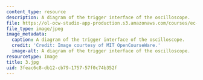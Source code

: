 ```yaml
---
content_type: resource
description: A diagram of the trigger interface of the oscilloscope.
file: https://ol-ocw-studio-app-production.s3.amazonaws.com/courses/ec-s06-practical-electronics-fall-2004/3feac6c8db12cb79175757f0c74b352f_3.jpg
file_type: image/jpeg
image_metadata:
  caption: A diagram of the trigger interface of the oscilloscope.
  credit: 'Credit: Image courtesy of MIT OpenCourseWare.'
  image-alt: A diagram of the trigger interface of the oscilloscope.
resourcetype: Image
title: 3.jpg
uid: 3feac6c8-db12-cb79-1757-57f0c74b352f
---
```

